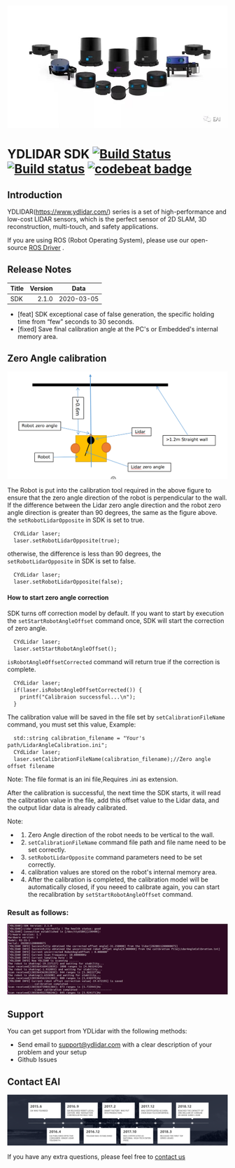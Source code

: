 ![YDLIDAR](image/YDLidar.jpg  "YDLIDAR")

YDLIDAR SDK [![Build Status](https://travis-ci.org/cansik/sdk.svg?branch=samsung)](https://travis-ci.org/cansik/sdk) [![Build status](https://ci.appveyor.com/api/projects/status/2w9xm1dbafbi7xc0?svg=true)](https://ci.appveyor.com/project/cansik/sdk) [![codebeat badge](https://codebeat.co/badges/3d8634b7-84eb-410c-b92b-24bf6875d8ef)](https://codebeat.co/projects/github-com-cansik-sdk-samsung)
=====================================================================


Introduction
-------------------------------------------------------------------------------------------------------------------------------------------------------

YDLIDAR(https://www.ydlidar.com/) series is a set of high-performance and low-cost LIDAR sensors, which is the perfect sensor of 2D SLAM, 3D reconstruction, multi-touch, and safety applications.

If you are using ROS (Robot Operating System), please use our open-source [ROS Driver]( https://github.com/ydlidar/ydlidar) .

Release Notes
-------------------------------------------------------------------------------------------------------------------------------------------------------
| Title      |  Version |  Data |
| :-------- | --------:|  :--: |
| SDK     |  2.1.0 |   2020-03-05  |

- [feat]  SDK exceptional case of false generation,  the specific holding time from “few” seconds to 30 seconds.
- [fixed] Save final calibration angle at the PC's or Embedded's internal memory area.

## Zero Angle calibration
![](image/zero_angle.png)

The Robot is put into the calibration tool required in the above figure to ensure that the zero angle direction of the robot is perpendicular to the wall.
If the difference between the Lidar zero angle direction and the robot zero angle direction is greater than 90 degrees, the same as the figure above.
the `setRobotLidarOpposite` in SDK is set to true.
```
  CYdLidar laser;
  laser.setRobotLidarOpposite(true);
```
otherwise, the difference is less than 90 degrees, the `setRobotLidarOpposite` in SDK is set to false.
```
  CYdLidar laser;
  laser.setRobotLidarOpposite(false);
```
#### How to start zero angle correction
SDK turns off correction model by default. If you want to start by execution the `setStartRobotAngleOffset` command once, SDK will start the correction of zero angle.
```
  CYdLidar laser;
  laser.setStartRobotAngleOffset();
```
`isRobotAngleOffsetCorrected` command will return true if the correction is complete.
```
  CYdLidar laser;
  if(laser.isRobotAngleOffsetCorrected()) {
	printf("Calibraion successful...\n");
  }
```
The calibration value will be saved in the file set by `setCalibrationFileName` command, you must set this value, 
Example:
```
  std::string calibration_filename = "Your's path/LidarAngleCalibration.ini";
  CYdLidar laser;
  laser.setCalibrationFileName(calibration_filename);//Zero angle offset filename
```
Note: The file format is an ini file,Requires .ini as extension.

After the calibration is successful, the next time the SDK starts, it will read the calibration value in the file, add this offset value to the Lidar data, and the output lidar data is already calibrated.

Note:
* 1. Zero Angle direction of the robot needs to be vertical to the wall.
* 2. `setCalibrationFileName` command file path and file name need to be set correctly.
* 3. `setRobotLidarOpposite` command parameters need to be set correctly.
* 4. calibration values are stored on the robot's internal memory area.
* 4. After the calibration is completed, the calibration model will be automatically closed, if you neeed to calibrate again, you can start the recalibration by `setStartRobotAngleOffset` command.


### Result as follows:
![](image/result.png)


## Support

You can get support from YDLidar with the following methods:
* Send email to support@ydlidar.com with a clear description of your problem and your setup
* Github Issues

## Contact EAI
![Development Path](image/EAI.png)

If you have any extra questions, please feel free to [contact us](http://www.ydlidar.cn/cn/contact)